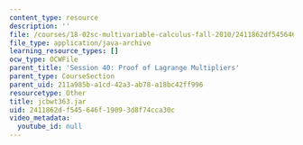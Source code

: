 ```yaml
---
content_type: resource
description: ''
file: /courses/18-02sc-multivariable-calculus-fall-2010/2411862df545646f19093d8f74cca30c_jcbwt363.jar
file_type: application/java-archive
learning_resource_types: []
ocw_type: OCWFile
parent_title: 'Session 40: Proof of Lagrange Multipliers'
parent_type: CourseSection
parent_uid: 211a985b-a1cd-42a3-ab78-a18bc42ff996
resourcetype: Other
title: jcbwt363.jar
uid: 2411862d-f545-646f-1909-3d8f74cca30c
video_metadata:
  youtube_id: null
---
```

